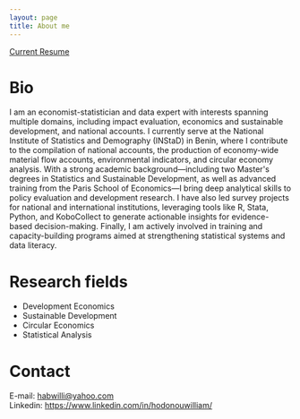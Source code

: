 ```yaml
---
layout: page
title: About me
---
```



[Current Resume](tt.pdf)  

# Bio
I am an economist-statistician and data expert with interests spanning multiple domains, including impact evaluation, economics and sustainable development, and national accounts. I currently serve at the National Institute of Statistics and Demography (INStaD) in Benin, where I contribute to the compilation of national accounts, the production of economy-wide material flow accounts, environmental indicators, and circular economy analysis. With a strong academic background—including two Master's degrees in Statistics and Sustainable Development, as well as advanced training from the Paris School of Economics—I bring deep analytical skills to policy evaluation and development research. I have also led survey projects for national and international institutions, leveraging tools like R, Stata, Python, and KoboCollect to generate actionable insights for evidence-based decision-making. Finally, I am actively involved in training and capacity-building programs aimed at strengthening statistical systems and data literacy.

# Research fields
* Development Economics
* Sustainable Development 
* Circular Economics
* Statistical Analysis 

# Contact
E-mail: habwilli@yahoo.com    
Linkedin: https://www.linkedin.com/in/hodonouwilliam/

